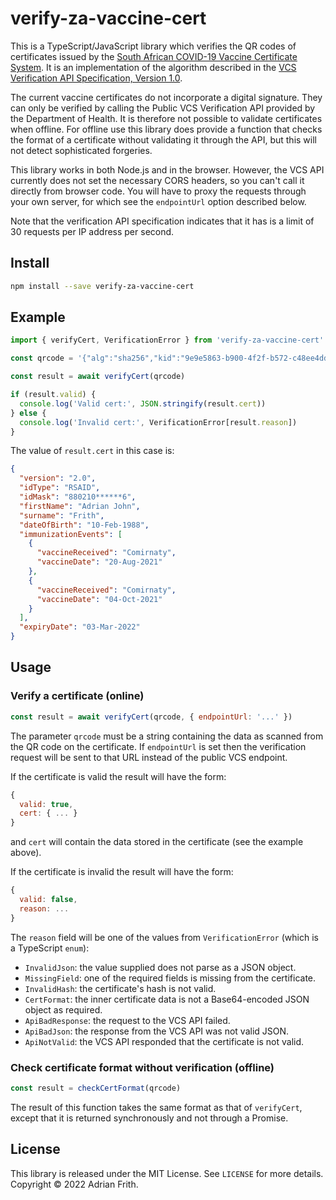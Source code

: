 # verify-za-vaccine-cert

This is a TypeScript/JavaScript library which verifies the QR codes of
certificates issued by the [South African COVID-19 Vaccine Certificate
System](https://vaccine.certificate.health.gov.za/). It is an implementation of
the algorithm described in the [VCS Verification API Specification, Version
1.0](https://sacoronavirus.b-cdn.net/wp-content/uploads/2021/12/Vaccine-Certificate-System-Verification-API-Specification-002.pdf).

The current vaccine certificates do not incorporate a digital signature.
They can only be verified by calling the Public VCS Verification API
provided by the Department of Health.
It is therefore not possible to validate certificates when offline.
For offline use this library does provide a function that checks the format of
a certificate without validating it through the API,
but this will not detect sophisticated forgeries.

This library works in both Node.js and in the browser. However, the VCS API
currently does not set the necessary CORS headers, so you can't call it
directly from browser code. You will have to proxy the requests through your
own server, for which see the `endpointUrl` option described below.

Note that the verification API specification indicates that it has is a limit
of 30 requests per IP address per second.

## Install

```sh
npm install --save verify-za-vaccine-cert
```

## Example

```js
import { verifyCert, VerificationError } from 'verify-za-vaccine-cert'

const qrcode = '{"alg":"sha256","kid":"9e9e5863-b900-4f2f-b572-c48ee4ddee75cwtG6ZL54We1MmE","iss":"ZAF","iat":"2021-12-03T18:55:37.790","exp":"3M","hcert":"eyJ2ZXJzaW9uIjoiMi4wIiwiaWRUeXBlIjoiUlNBSUQiLCJpZE1hc2siOiI4ODAyMTAqKioqKio2IiwiZmlyc3ROYW1lIjoiQWRyaWFuIEpvaG4iLCJzdXJuYW1lIjoiRnJpdGgiLCJkYXRlT2ZCaXJ0aCI6IjEwLUZlYi0xOTg4IiwiaW1tdW5pemF0aW9uRXZlbnRzIjpbeyJ2YWNjaW5lUmVjZWl2ZWQiOiJDb21pcm5hdHkiLCJ2YWNjaW5lRGF0ZSI6IjIwLUF1Zy0yMDIxIn0seyJ2YWNjaW5lUmVjZWl2ZWQiOiJDb21pcm5hdHkiLCJ2YWNjaW5lRGF0ZSI6IjA0LU9jdC0yMDIxIn1dLCJleHBpcnlEYXRlIjoiMDMtTWFyLTIwMjIifQ==","hashalg":"sha256","hash":"caed4092ce4cd4af205aa90653126b836ea94e2d2619fe7fb53ea71af24c11fa"}'

const result = await verifyCert(qrcode)

if (result.valid) {
  console.log('Valid cert:', JSON.stringify(result.cert))
} else {
  console.log('Invalid cert:', VerificationError[result.reason])
}
```

The value of `result.cert` in this case is:
```json
{
  "version": "2.0",
  "idType": "RSAID",
  "idMask": "880210******6",
  "firstName": "Adrian John",
  "surname": "Frith",
  "dateOfBirth": "10-Feb-1988",
  "immunizationEvents": [
    {
      "vaccineReceived": "Comirnaty",
      "vaccineDate": "20-Aug-2021"
    },
    {
      "vaccineReceived": "Comirnaty",
      "vaccineDate": "04-Oct-2021"
    }
  ],
  "expiryDate": "03-Mar-2022"
}
```

## Usage

### Verify a certificate (online)
```js
const result = await verifyCert(qrcode, { endpointUrl: '...' })
```
The parameter `qrcode` must be a string containing the data as scanned
from the QR code on the certificate. If `endpointUrl` is set then the
verification request will be sent to that URL instead of the public VCS
endpoint.

If the certificate is valid the result will have the form:
```js
{
  valid: true,
  cert: { ... }
}
```
and `cert` will contain the data stored in the certificate (see the example
above).

If the certificate is invalid the result will have the form:
```js
{
  valid: false,
  reason: ...
}
```
The `reason` field will be one of the values from `VerificationError` (which is
a TypeScript `enum`):
* `InvalidJson`: the value supplied does not parse as a JSON object.
* `MissingField`: one of the required fields is missing from the certificate.
* `InvalidHash`: the certificate's hash is not valid.
* `CertFormat`: the inner certificate data is not a Base64-encoded JSON object
as required.
* `ApiBadResponse`: the request to the VCS API failed.
* `ApiBadJson`: the response from the VCS API was not valid JSON.
* `ApiNotValid`: the VCS API responded that the certificate is not valid.

### Check certificate format without verification (offline)
```js
const result = checkCertFormat(qrcode)
```
The result of this function takes the same format as that of `verifyCert`,
except that it is returned synchronously and not through a Promise.

## License
This library is released under the MIT License. See `LICENSE` for more details.
Copyright © 2022 Adrian Frith.
